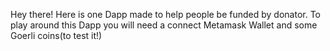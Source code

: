 Hey there! 
Here is one Dapp made to help people be funded by donator.
To play around this Dapp you will need a connect Metamask Wallet and some Goerli coins(to test it!)
